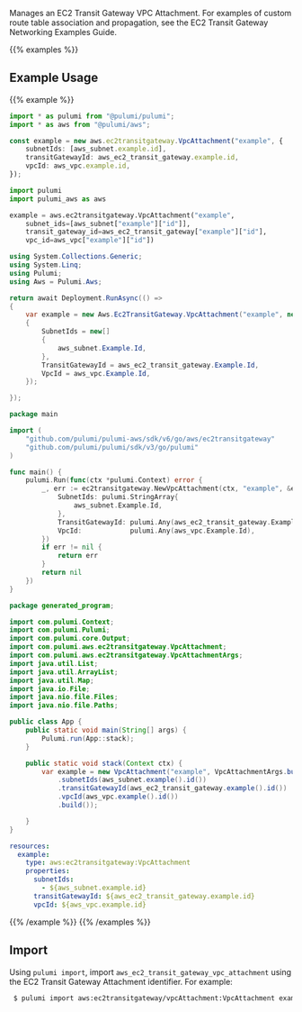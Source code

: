 Manages an EC2 Transit Gateway VPC Attachment. For examples of custom route table association and propagation, see the EC2 Transit Gateway Networking Examples Guide.

{{% examples %}}
## Example Usage
{{% example %}}

```typescript
import * as pulumi from "@pulumi/pulumi";
import * as aws from "@pulumi/aws";

const example = new aws.ec2transitgateway.VpcAttachment("example", {
    subnetIds: [aws_subnet.example.id],
    transitGatewayId: aws_ec2_transit_gateway.example.id,
    vpcId: aws_vpc.example.id,
});
```
```python
import pulumi
import pulumi_aws as aws

example = aws.ec2transitgateway.VpcAttachment("example",
    subnet_ids=[aws_subnet["example"]["id"]],
    transit_gateway_id=aws_ec2_transit_gateway["example"]["id"],
    vpc_id=aws_vpc["example"]["id"])
```
```csharp
using System.Collections.Generic;
using System.Linq;
using Pulumi;
using Aws = Pulumi.Aws;

return await Deployment.RunAsync(() => 
{
    var example = new Aws.Ec2TransitGateway.VpcAttachment("example", new()
    {
        SubnetIds = new[]
        {
            aws_subnet.Example.Id,
        },
        TransitGatewayId = aws_ec2_transit_gateway.Example.Id,
        VpcId = aws_vpc.Example.Id,
    });

});
```
```go
package main

import (
	"github.com/pulumi/pulumi-aws/sdk/v6/go/aws/ec2transitgateway"
	"github.com/pulumi/pulumi/sdk/v3/go/pulumi"
)

func main() {
	pulumi.Run(func(ctx *pulumi.Context) error {
		_, err := ec2transitgateway.NewVpcAttachment(ctx, "example", &ec2transitgateway.VpcAttachmentArgs{
			SubnetIds: pulumi.StringArray{
				aws_subnet.Example.Id,
			},
			TransitGatewayId: pulumi.Any(aws_ec2_transit_gateway.Example.Id),
			VpcId:            pulumi.Any(aws_vpc.Example.Id),
		})
		if err != nil {
			return err
		}
		return nil
	})
}
```
```java
package generated_program;

import com.pulumi.Context;
import com.pulumi.Pulumi;
import com.pulumi.core.Output;
import com.pulumi.aws.ec2transitgateway.VpcAttachment;
import com.pulumi.aws.ec2transitgateway.VpcAttachmentArgs;
import java.util.List;
import java.util.ArrayList;
import java.util.Map;
import java.io.File;
import java.nio.file.Files;
import java.nio.file.Paths;

public class App {
    public static void main(String[] args) {
        Pulumi.run(App::stack);
    }

    public static void stack(Context ctx) {
        var example = new VpcAttachment("example", VpcAttachmentArgs.builder()        
            .subnetIds(aws_subnet.example().id())
            .transitGatewayId(aws_ec2_transit_gateway.example().id())
            .vpcId(aws_vpc.example().id())
            .build());

    }
}
```
```yaml
resources:
  example:
    type: aws:ec2transitgateway:VpcAttachment
    properties:
      subnetIds:
        - ${aws_subnet.example.id}
      transitGatewayId: ${aws_ec2_transit_gateway.example.id}
      vpcId: ${aws_vpc.example.id}
```
{{% /example %}}
{{% /examples %}}

## Import

Using `pulumi import`, import `aws_ec2_transit_gateway_vpc_attachment` using the EC2 Transit Gateway Attachment identifier. For example:

```sh
 $ pulumi import aws:ec2transitgateway/vpcAttachment:VpcAttachment example tgw-attach-12345678
```
 